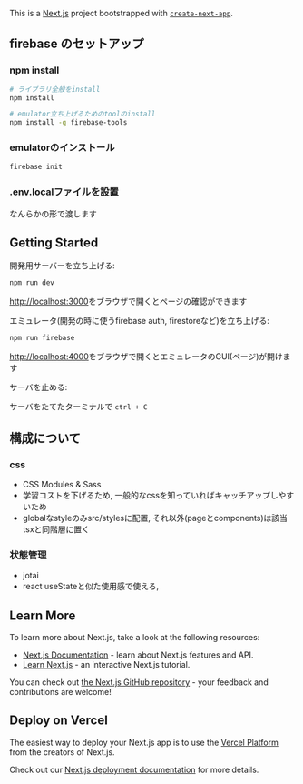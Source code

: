 This is a [Next.js](https://nextjs.org/) project bootstrapped with [`create-next-app`](https://github.com/vercel/next.js/tree/canary/packages/create-next-app).

## firebase のセットアップ
### npm install
```zsh
# ライブラリ全般をinstall
npm install 

# emulator立ち上げるためのtoolのinstall
npm install -g firebase-tools
```

### emulatorのインストール
```zsh
firebase init
```

### .env.localファイルを設置
なんらかの形で渡します

## Getting Started

開発用サーバーを立ち上げる:

```zsh
npm run dev
```

[http://localhost:3000](http://localhost:3000)をブラウザで開くとページの確認ができます

エミュレータ(開発の時に使うfirebase auth, firestoreなど)を立ち上げる:

```zsh
npm run firebase
```
[http://localhost:4000](http://localhost:4000)をブラウザで開くとエミュレータのGUI(ページ)が開けます

サーバを止める:

サーバをたてたターミナルで `ctrl + C`

## 構成について
### css
* CSS Modules & Sass
* 学習コストを下げるため, 一般的なcssを知っていればキャッチアップしやすいため
* globalなstyleのみsrc/stylesに配置, それ以外(pageとcomponents)は該当tsxと同階層に置く

### 状態管理
* jotai
* react useStateと似た使用感で使える, 

## Learn More

To learn more about Next.js, take a look at the following resources:

- [Next.js Documentation](https://nextjs.org/docs) - learn about Next.js features and API.
- [Learn Next.js](https://nextjs.org/learn) - an interactive Next.js tutorial.

You can check out [the Next.js GitHub repository](https://github.com/vercel/next.js/) - your feedback and contributions are welcome!

## Deploy on Vercel

The easiest way to deploy your Next.js app is to use the [Vercel Platform](https://vercel.com/new?utm_medium=default-template&filter=next.js&utm_source=create-next-app&utm_campaign=create-next-app-readme) from the creators of Next.js.

Check out our [Next.js deployment documentation](https://nextjs.org/docs/deployment) for more details.
